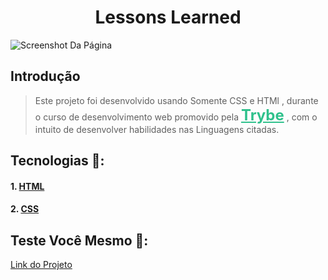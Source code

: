 # <h1 align="center"> Lessons Learned </h1>

![Screenshot Da Página](./assets/Projeto%20Lessons%20Learned%20%3D_%20Trybe%20-%20Personal%20-%20Microsoft%E2%80%8B%20Edge%2021_06_2022%2012_36_12.png)

## **Introdução**

> Este projeto foi desenvolvido usando Somente CSS e HTMl , durante o curso de desenvolvimento web promovido pela <a style="color:#2fc18c;font-size:1.5rem" href="https://www.betrybe.com/">**Trybe**</a> , com o intuito de desenvolver habilidades nas Linguagens citadas.

## **Tecnologias** 🧪:

#### 1. [HTML](https://www.w3schools.com/html/)

#### 2. [CSS](https://www.w3schools.com/Css/)

## Teste Você Mesmo 🚀:

<a target="_blank" href="https://lessons-learned-ewerton.netlify.app/">Link do Projeto</a>
